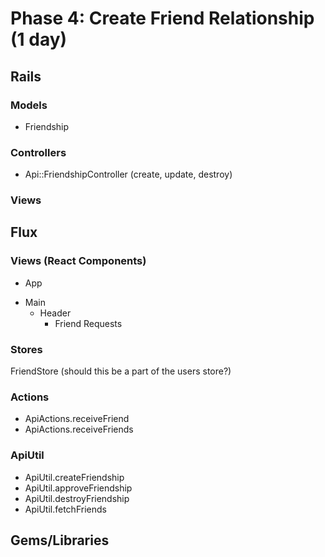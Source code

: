 # Phase 4: Create Friend Relationship (1 day)

## Rails
### Models
* Friendship

### Controllers
* Api::FriendshipController (create, update, destroy)

### Views

## Flux
### Views (React Components)
* App
 - Main
   - Header
     - Friend Requests

### Stores
  FriendStore (should this be a part of the users store?)

### Actions
* ApiActions.receiveFriend
* ApiActions.receiveFriends

### ApiUtil
* ApiUtil.createFriendship
* ApiUtil.approveFriendship
* ApiUtil.destroyFriendship
* ApiUtil.fetchFriends

## Gems/Libraries
